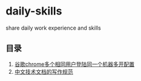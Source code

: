 # daily-skills
share daily work experience and skills

## 目录

1. [谷歌chrome多个相同用户登陆同一个机器多开配置](docs/multiple-chrome.md)
1. [中文技术文档的写作规范](docs/markdown-writting-standard.md)
